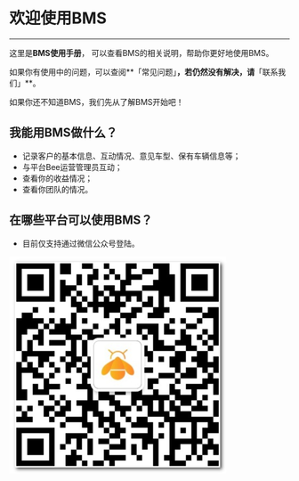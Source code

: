# **欢迎使用BMS**

---

这里是**BMS使用手册**， 可以查看BMS的相关说明，帮助你更好地使用BMS。

如果你有使用中的问题，可以查阅**「常见问题」**，若仍然没有解决，请**「联系我们」**。

如果你还不知道BMS，我们先从了解BMS开始吧！

## **我能用BMS做什么？**

* 记录客户的基本信息、互动情况、意见车型、保有车辆信息等；
* 与平台Bee运营管理员互动；
* 查看你的收益情况；
* 查看你团队的情况。

## 在哪些平台可以使用BMS？

* 目前仅支持通过微信公众号登陆。

![](/assets/北极熊蜂-二维码.png)

